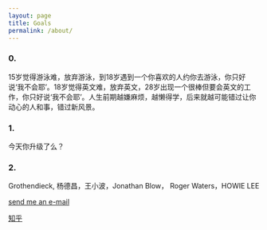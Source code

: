 ```yaml
---
layout: page
title: Goals
permalink: /about/
---
```



### 0. 
15岁觉得游泳难，放弃游泳，到18岁遇到一个你喜欢的人约你去游泳，你只好说‘我不会耶’。18岁觉得英文难，放弃英文，28岁出现一个很棒但要会英文的工作，你只好说‘我不会耶’。人生前期越嫌麻烦，越懒得学，后来就越可能错过让你动心的人和事，错过新风景。

### 1. 
今天你升级了么？

### 2.

Grothendieck, 杨德昌，王小波，Jonathan Blow， Roger Waters，HOWIE LEE

[send me an e-mail](mailto:banana30003@outlook.com)

[知乎](https://www.zhihu.com/people/banana3000)
